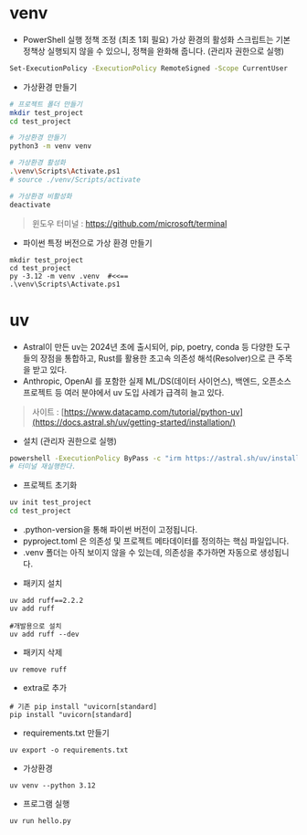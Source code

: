 # venv
- PowerShell 실행 정책 조정 (최초 1회 필요)
가상 환경의 활성화 스크립트는 기본 정책상 실행되지 않을 수 있으니, 정책을 완화해 줍니다. (관리자 권한으로 실행)

```sh
Set-ExecutionPolicy -ExecutionPolicy RemoteSigned -Scope CurrentUser
```

- 가상환경 만들기
```sh
# 프로젝트 폴더 만들기
mkdir test_project
cd test_project

# 가상환경 만들기
python3 -m venv venv

# 가상환경 활성화
.\venv\Scripts\Activate.ps1
# source ./venv/Scripts/activate

# 가상환경 비활성화
deactivate
```

> 윈도우 터미널 : https://github.com/microsoft/terminal
- 파이썬 특정 버전으로 가상 환경 만들기
```
mkdir test_project
cd test_project
py -3.12 -m venv .venv  #<<==
.\venv\Scripts\Activate.ps1
```

# uv
- Astral이 만든 uv는 2024년 초에 출시되어, pip, poetry, conda 등 다양한 도구들의 장점을 통합하고, Rust를 활용한 초고속 의존성 해석(Resolver)으로 큰 주목을 받고 있다.
- Anthropic, OpenAI 를 포함한 실제 ML/DS(데이터 사이언스), 백엔드, 오픈소스 프로젝트 등 여러 분야에서 uv 도입 사례가 급격히 늘고 있다.
> 사이트 : [https://www.datacamp.com/tutorial/python-uv](https://docs.astral.sh/uv/getting-started/installation/)

- 설치 (관리자 권한으로 실행)
```sh
powershell -ExecutionPolicy ByPass -c "irm https://astral.sh/uv/install.ps1 | iex"
# 터미널 재실행한다.
```

- 프로젝트 초기화
```sh
uv init test_project
cd test_project
```
   *  .python-version을 통해 파이썬 버전이 고정됩니다. 
   *  pyproject.toml 은 의존성 및 프로젝트 메타데이터를 정의하는 핵심 파일입니다. 
   *  .venv 폴더는 아직 보이지 않을 수 있는데, 의존성을 추가하면 자동으로 생성됩니다. 

- 패키지 설치
```
uv add ruff==2.2.2
uv add ruff

#개발용으로 설치
uv add ruff --dev
```
- 패키지 삭제
```
uv remove ruff
```
- extra로 추가
```
# 기존 pip install "uvicorn[standard]
pip install "uvicorn[standard]
```
- requirements.txt 만들기
```
uv export -o requirements.txt
```
- 가상환경
```
uv venv --python 3.12
```
- 프로그램 실행
```
uv run hello.py
```





